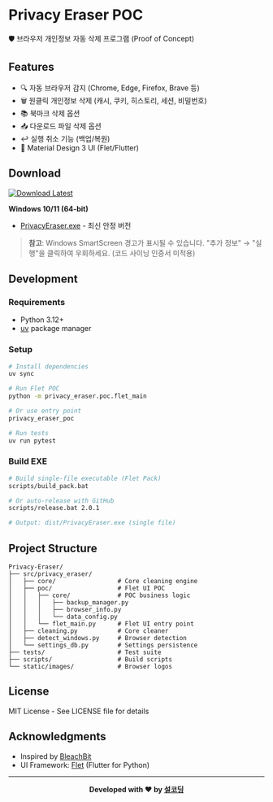# Privacy Eraser POC

🛡️ 브라우저 개인정보 자동 삭제 프로그램 (Proof of Concept)

## Features

- 🔍 자동 브라우저 감지 (Chrome, Edge, Firefox, Brave 등)
- 🗑️ 원클릭 개인정보 삭제 (캐시, 쿠키, 히스토리, 세션, 비밀번호)
- 📚 북마크 삭제 옵션
- 📥 다운로드 파일 삭제 옵션
- ↩️ 실행 취소 기능 (백업/복원)
- 🎨 Material Design 3 UI (Flet/Flutter)

## Download

[![Download Latest](https://img.shields.io/github/v/release/seolcoding/Privacy-Eraser?label=Download&style=for-the-badge)](https://github.com/seolcoding/Privacy-Eraser/releases/latest)

**Windows 10/11 (64-bit)**
- [PrivacyEraser.exe](https://github.com/seolcoding/Privacy-Eraser/releases/latest/download/PrivacyEraser.exe) - 최신 안정 버전

> **참고**: Windows SmartScreen 경고가 표시될 수 있습니다. "추가 정보" → "실행"을 클릭하여 우회하세요. (코드 사이닝 인증서 미적용)

## Development

### Requirements

- Python 3.12+
- [uv](https://github.com/astral-sh/uv) package manager

### Setup

```bash
# Install dependencies
uv sync

# Run Flet POC
python -m privacy_eraser.poc.flet_main

# Or use entry point
privacy_eraser_poc

# Run tests
uv run pytest
```

### Build EXE

```bash
# Build single-file executable (Flet Pack)
scripts/build_pack.bat

# Or auto-release with GitHub
scripts/release.bat 2.0.1

# Output: dist/PrivacyEraser.exe (single file)
```

## Project Structure

```
Privacy-Eraser/
├── src/privacy_eraser/
│   ├── core/                 # Core cleaning engine
│   ├── poc/                  # Flet UI POC
│   │   ├── core/             # POC business logic
│   │   │   ├── backup_manager.py
│   │   │   ├── browser_info.py
│   │   │   └── data_config.py
│   │   └── flet_main.py      # Flet UI entry point
│   ├── cleaning.py           # Core cleaner
│   ├── detect_windows.py     # Browser detection
│   └── settings_db.py        # Settings persistence
├── tests/                    # Test suite
├── scripts/                  # Build scripts
└── static/images/            # Browser logos
```

## License

MIT License - See LICENSE file for details

## Acknowledgments

- Inspired by [BleachBit](https://www.bleachbit.org/)
- UI Framework: [Flet](https://flet.dev/) (Flutter for Python)

---

<div align="center">

**Developed with ❤️ by [설코딩](https://seolcoding.com)**

</div>
